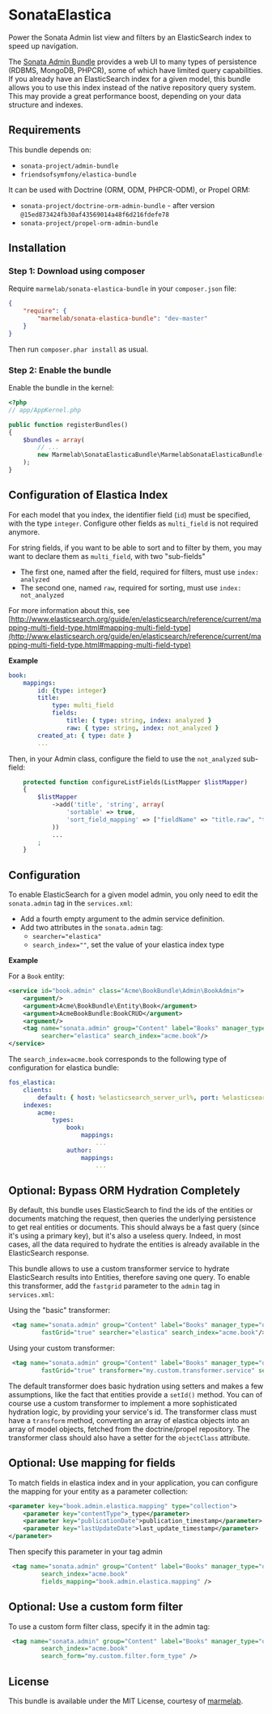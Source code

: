 SonataElastica
=====================

Power the Sonata Admin list view and filters by an ElasticSearch index to speed up navigation.

The [Sonata Admin Bundle](http://sonata-project.org/bundles/admin/master/doc/index.html) provides a web UI to many types of persistence (RDBMS, MongoDB, PHPCR), some of which have limited query capabilities. If you already have an ElasticSearch index for a given model, this bundle allows you to use this index instead of the native repository query system. This may provide a great performance boost, depending on your data structure and indexes.

## Requirements

This bundle depends on:
* `sonata-project/admin-bundle`
* `friendsofsymfony/elastica-bundle`

It can be used with Doctrine (ORM, ODM, PHPCR-ODM), or Propel ORM:
* `sonata-project/doctrine-orm-admin-bundle` - after version `@15ed873424fb30af43569014a48f6d216fdefe78`
* `sonata-project/propel-orm-admin-bundle`

## Installation

### Step 1: Download using composer 

Require `marmelab/sonata-elastica-bundle` in your `composer.json` file:

```json
{
    "require": {
        "marmelab/sonata-elastica-bundle": "dev-master"
    }
}
```
Then run `composer.phar install` as usual.

### Step 2: Enable the bundle

Enable the bundle in the kernel:

``` php
<?php
// app/AppKernel.php

public function registerBundles()
{
    $bundles = array(
        // ...
        new Marmelab\SonataElasticaBundle\MarmelabSonataElasticaBundle(),
    );
}
```

## Configuration of Elastica Index

For each model that you index, the identifier field (`id`) must be specified, with the type `integer`.
Configure other fields as `multi_field` is not required anymore.

For string fields, if you want to be able to sort and to filter by them, you may want to declare them as `multi_field`, with two "sub-fields"
* The first one, named after the field, required for filters, must use `index: analyzed`
* The second one, named `raw`, required for sorting, must use `index: not_analyzed`

For more information about this, see [http://www.elasticsearch.org/guide/en/elasticsearch/reference/current/mapping-multi-field-type.html#mapping-multi-field-type](http://www.elasticsearch.org/guide/en/elasticsearch/reference/current/mapping-multi-field-type.html#mapping-multi-field-type)

**Example**

```yaml
book:
    mappings:
        id: {type: integer}
        title:
            type: multi_field
            fields:
                title: { type: string, index: analyzed }
                raw: { type: string, index: not_analyzed }
        created_at: { type: date }
        ...
```


Then, in your Admin class, configure the field to use the `not_analyzed` sub-field:

```php
    protected function configureListFields(ListMapper $listMapper)
    {
        $listMapper
            ->add('title', 'string', array(
                'sortable' => true,
                'sort_field_mapping' => ["fieldName" => "title.raw", "type"=> "string"] // To be able to sort by title.raw which is not_analyzed
            ))
            ...
        ;
    }
```

## Configuration

To enable ElasticSearch for a given model admin, you only need to edit the `sonata.admin` tag in the `services.xml`:

* Add a fourth empty argument to the admin service definition.
* Add two attributes in the `sonata.admin` tag:
    * `searcher="elastica"`
    * `search_index=""`, set the value of your elastica index type

**Example**

For a `Book` entity:

```xml
<service id="book.admin" class="Acme\BookBundle\Admin\BookAdmin">
    <argument/>
    <argument>Acme\BookBundle\Entity\Book</argument>
    <argument>AcmeBookBundle:BookCRUD</argument>
    <argument/>
    <tag name="sonata.admin" group="Content" label="Books" manager_type="orm"
         searcher="elastica" search_index="acme.book"/>
</service>
```

The `search_index=acme.book` corresponds to the following type of configuration for elastica bundle:

```yaml
fos_elastica:
    clients:
        default: { host: %elasticsearch_server_url%, port: %elasticsearch_server_port% }
    indexes:
        acme:
            types:
                book:
                    mappings:
                        ...
                author:
                    mappings:
                        ...
```


## Optional: Bypass ORM Hydration Completely

By default, this bundle uses ElasticSearch to find the ids of the entities or documents matching the request, then queries the underlying persistence to get real entities or documents. This should always be a fast query (since it's using a primary key), but it's also a useless query. Indeed, in most cases, all the data required to hydrate the entities is already available in the ElasticSearch response.

This bundle allows to use a custom transformer service to hydrate ElasticSearch results into Entities, therefore saving one query.
To enable this transformer, add the `fastgrid` parameter to the `admin` tag in `services.xml`:

Using the "basic" transformer:

```xml
 <tag name="sonata.admin" group="Content" label="Books" manager_type="orm"
         fastGrid="true" searcher="elastica" search_index="acme.book"/>
```

Using your custom transformer:

```xml
 <tag name="sonata.admin" group="Content" label="Books" manager_type="orm"
         fastGrid="true" transformer="my.custom.transformer.service" searcher="elastica" search_index="acme.book"/>
```

The default transformer does basic hydration using setters and makes a few assumptions, like the fact that entities provide a `setId()` method.
You can of course use a custom transformer to implement a more sophisticated hydration logic, by providing your service's id. The transformer class must have a `transform` method, converting an array of elastica objects into an array of model objects,
fetched from the doctrine/propel repository. The transformer class should also have a setter for the `objectClass` attribute.


## Optional: Use mapping for fields

To match fields in elastica index and in your application, you can configure the mapping for your entity as a parameter collection:

```xml
<parameter key="book.admin.elastica.mapping" type="collection">
    <parameter key="contentType">_type</parameter>
    <parameter key="publicationDate">publication_timestamp</parameter>
    <parameter key="lastUpdateDate">last_update_timestamp</parameter>
</parameter>
```

Then specify this parameter in your tag admin

```xml
 <tag name="sonata.admin" group="Content" label="Books" manager_type="orm"
         search_index="acme.book"
         fields_mapping="book.admin.elastica.mapping" />
```


## Optional: Use a custom form filter

To use a custom form filter class, specify it in the admin tag:

```xml
 <tag name="sonata.admin" group="Content" label="Books" manager_type="orm"
         search_index="acme.book"
         search_form="my.custom.filter.form_type" />
```

## License

This bundle is available under the MIT License, courtesy of [marmelab](http://marmelab.com).
